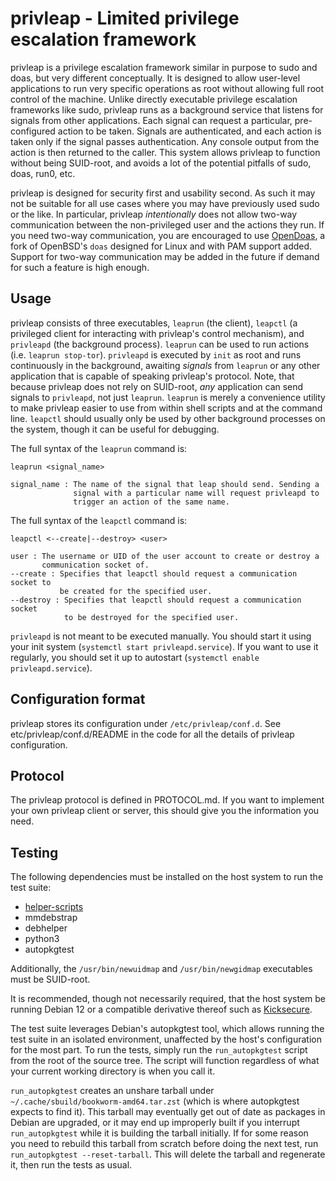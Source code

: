 # privleap - Limited privilege escalation framework

privleap is a privilege escalation framework similar in purpose to sudo and
doas, but very different conceptually. It is designed to allow user-level
applications to run very specific operations as root without allowing full root
control of the machine. Unlike directly executable privilege escalation
frameworks like sudo, privleap runs as a background service that listens for
signals from other applications. Each signal can request a particular,
pre-configured action to be taken. Signals are authenticated, and each action
is taken only if the signal passes authentication. Any console output from the
action is then returned to the caller. This system allows privleap to function
without being SUID-root, and avoids a lot of the potential pitfalls of sudo,
doas, run0, etc.

privleap is designed for security first and usability second. As such it may
not be suitable for all use cases where you may have previously used sudo or
the like. In particular, privleap *intentionally* does not allow two-way
communication between the non-privileged user and the actions they run. If you
need two-way communication, you are encouraged to use
[OpenDoas](https://github.com/Duncaen/OpenDoas), a fork of OpenBSD's `doas`
designed for Linux and with PAM support added. Support for two-way
communication may be added in the future if demand for such a feature is high
enough.

## Usage

privleap consists of three executables, `leaprun` (the client), `leapctl` (a
privileged client for interacting with privleap's control mechanism), and
`privleapd` (the background process). `leaprun` can be used to run actions
(i.e. `leaprun stop-tor`). `privleapd` is executed by `init` as root and runs
continuously in the background, awaiting *signals* from `leaprun` or any other
application that is capable of speaking privleap's protocol. Note, that
because privleap does not rely on SUID-root, *any* application can send
signals to `privleapd`, not just `leaprun`. `leaprun` is merely a convenience
utility to make privleap easier to use from within shell scripts and at the
command line. `leapctl` should usually only be used by other background
processes on the system, though it can be useful for debugging.

The full syntax of the `leaprun` command is:

    leaprun <signal_name>

    signal_name : The name of the signal that leap should send. Sending a
                  signal with a particular name will request privleapd to
                  trigger an action of the same name.

The full syntax of the `leapctl` command is:

    leapctl <--create|--destroy> <user>

    user : The username or UID of the user account to create or destroy a
           communication socket of.
	--create : Specifies that leapctl should request a communication socket to
	           be created for the specified user.
	--destroy : Specifies that leapctl should request a communication socket
	            to be destroyed for the specified user.

`privleapd` is not meant to be executed manually. You should start it using
your init system (`systemctl start privleapd.service`). If you want to use it
regularly, you should set it up to autostart (`systemctl enable
privleapd.service`).

## Configuration format

privleap stores its configuration under `/etc/privleap/conf.d`. See
etc/privleap/conf.d/README in the code for all the details of privleap
configuration.

## Protocol

The privleap protocol is defined in PROTOCOL.md. If you want to implement your
own privleap client or server, this should give you the information you need.

## Testing

The following dependencies must be installed on the host system to run the test
suite:

* [helper-scripts](https://github.com/Kicksecure/helper-scripts)
* mmdebstrap
* debhelper
* python3
* autopkgtest

Additionally, the `/usr/bin/newuidmap` and `/usr/bin/newgidmap` 
executables must be SUID-root.

It is recommended, though not necessarily required, that the host system 
be running Debian 12 or a compatible derivative thereof such as
[Kicksecure](https://www.kicksecure.com/).

The test suite leverages Debian's autopkgtest tool, which allows running 
the test suite in an isolated environment, unaffected by the host's 
configuration for the most part. To run the tests, simply run the 
`run_autopkgtest` script from the root of the source tree. The script will 
function regardless of what your current working directory is when you 
call it.

`run_autopkgtest` creates an unshare tarball under
`~/.cache/sbuild/bookworm-amd64.tar.zst` (which is where autopkgtest 
expects to find it). This tarball may eventually get out of date as packages
in Debian are upgraded, or it may end up improperly built if you interrupt 
`run_autopkgtest` while it is building the tarball initially. If for some 
reason you need to rebuild this tarball from scratch before doing the next 
test, run `run_autopkgtest --reset-tarball`. This will delete the tarball 
and regenerate it, then run the tests as usual.
